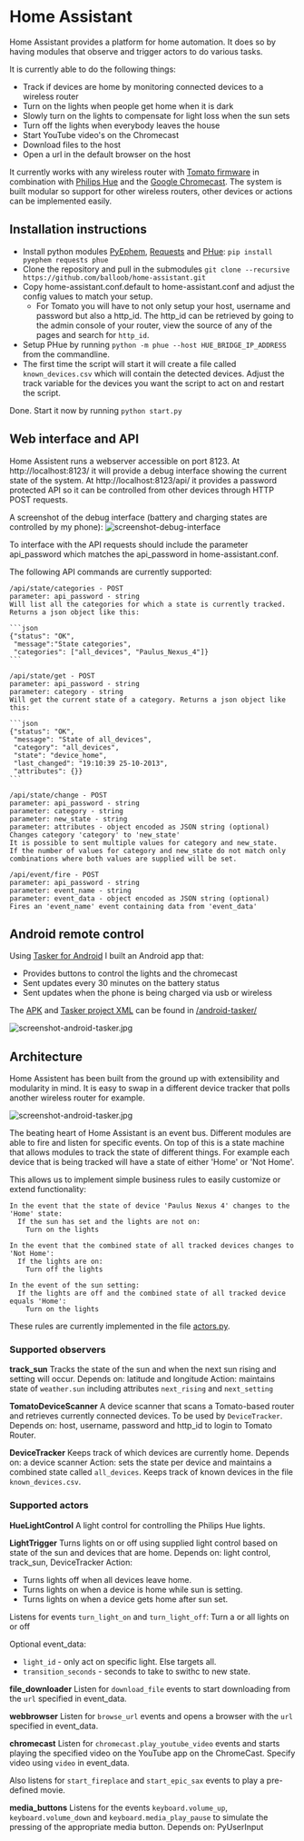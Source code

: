 Home Assistant
==============

Home Assistant provides a platform for home automation. It does so by having modules that observe and trigger actors to do various tasks.

It is currently able to do the following things:
 * Track if devices are home by monitoring connected devices to a wireless router
 * Turn on the lights when people get home when it is dark
 * Slowly turn on the lights to compensate for light loss when the sun sets
 * Turn off the lights when everybody leaves the house
 * Start YouTube video's on the Chromecast
 * Download files to the host
 * Open a url in the default browser on the host

It currently works with any wireless router with [Tomato firmware](http://www.polarcloud.com/tomato) in combination with [Philips Hue](http://meethue.com) and the [Google Chromecast](http://www.google.com/intl/en/chrome/devices/chromecast). The system is built modular so support for other wireless routers, other devices or actions can be implemented easily.

Installation instructions
-------------------------
* Install python modules [PyEphem](http://rhodesmill.org/pyephem/), [Requests](http://python-requests.org) and [PHue](https://github.com/studioimaginaire/phue): `pip install pyephem requests phue`
* Clone the repository and pull in the submodules `git clone --recursive https://github.com/balloob/home-assistant.git`
* Copy home-assistant.conf.default to home-assistant.conf and adjust the config values to match your setup.
  * For Tomato you will have to not only setup your host, username and password but also a http_id. The http_id can be retrieved by going to the admin console of your router, view the source of any of the pages and search for `http_id`.
* Setup PHue by running `python -m phue --host HUE_BRIDGE_IP_ADDRESS` from the commandline.
* The first time the script will start it will create a file called `known_devices.csv` which will contain the detected devices. Adjust the track variable for the devices you want the script to act on and restart the script.

Done. Start it now by running `python start.py`

Web interface and API
---------------------
Home Assistent runs a webserver accessible on port 8123. At http://localhost:8123/ it will provide a debug interface showing the current state of the system. At http://localhost:8123/api/ it provides a password protected API so it can be controlled from other devices through HTTP POST requests. 

A screenshot of the debug interface (battery and charging states are controlled by my phone):
![screenshot-debug-interface](https://raw.github.com/balloob/home-assistant/master/docs/screenshot-debug-interface.png)

To interface with the API requests should include the parameter api_password which matches the api_password in home-assistant.conf.

The following API commands are currently supported:

    /api/state/categories - POST
    parameter: api_password - string
    Will list all the categories for which a state is currently tracked. Returns a json object like this:

    ```json
    {"status": "OK", 
     "message":"State categories", 
     "categories": ["all_devices", "Paulus_Nexus_4"]}
    ```

    /api/state/get - POST
    parameter: api_password - string
    parameter: category - string
    Will get the current state of a category. Returns a json object like this:

    ```json
    {"status": "OK", 
     "message": "State of all_devices",
     "category": "all_devices",
     "state": "device_home",
     "last_changed": "19:10:39 25-10-2013",
     "attributes": {}}
    ```

    /api/state/change - POST
    parameter: api_password - string
    parameter: category - string
    parameter: new_state - string
    parameter: attributes - object encoded as JSON string (optional)
    Changes category 'category' to 'new_state'
    It is possible to sent multiple values for category and new_state.
    If the number of values for category and new_state do not match only
    combinations where both values are supplied will be set.
    
    /api/event/fire - POST
    parameter: api_password - string
    parameter: event_name - string
    parameter: event_data - object encoded as JSON string (optional)
    Fires an 'event_name' event containing data from 'event_data'

Android remote control
----------------------

Using [Tasker for Android](https://play.google.com/store/apps/details?id=net.dinglisch.android.taskerm) I built an Android app that:

 * Provides buttons to control the lights and the chromecast
 * Sent updates every 30 minutes on the battery status
 * Sent updates when the phone is being charged via usb or wireless

The [APK](https://raw.github.com/balloob/home-assistant/master/android-tasker/Home_Assistant.apk) and [Tasker project XML](https://raw.github.com/balloob/home-assistant/master/android-tasker/Home_Assistant.prj.xml) can be found in [/android-tasker/](https://github.com/balloob/home-assistant/tree/master/android-tasker)

![screenshot-android-tasker.jpg](https://raw.github.com/balloob/home-assistant/master/docs/screenshot-android-tasker.png)

Architecture
------------
Home Assistent has been built from the ground up with extensibility and modularity in mind. It is easy to swap in a different device tracker that polls another wireless router for example. 

![screenshot-android-tasker.jpg](https://raw.github.com/balloob/home-assistant/master/docs/architecture.png)

The beating heart of Home Assistant is an event bus. Different modules are able to fire and listen for specific events. On top of this is a state machine that allows modules to track the state of different things. For example each device that is being tracked will have a state of either 'Home' or 'Not Home'. 

This allows us to implement simple business rules to easily customize or extend functionality: 

    In the event that the state of device 'Paulus Nexus 4' changes to the 'Home' state:
      If the sun has set and the lights are not on:
        Turn on the lights
    
    In the event that the combined state of all tracked devices changes to 'Not Home':
      If the lights are on:
        Turn off the lights
        
    In the event of the sun setting:
      If the lights are off and the combined state of all tracked device equals 'Home':
        Turn on the lights

These rules are currently implemented in the file [actors.py](https://github.com/balloob/home-assistant/blob/master/homeassistant/actors.py).

### Supported observers

**track_sun**
Tracks the state of the sun and when the next sun rising and setting will occur.
Depends on: latitude and longitude
Action: maintains state of `weather.sun` including attributes `next_rising` and `next_setting`

**TomatoDeviceScanner**
A device scanner that scans a Tomato-based router and retrieves currently connected devices. To be used by `DeviceTracker`.
Depends on: host, username, password and http_id to login to Tomato Router.

**DeviceTracker**
Keeps track of which devices are currently home.
Depends on: a device scanner
Action: sets the state per device and maintains a combined state called `all_devices`. Keeps track of known devices in the file `known_devices.csv`.

### Supported actors

**HueLightControl**
A light control for controlling the Philips Hue lights.

**LightTrigger**
Turns lights on or off using supplied light control based on state of the sun and devices that are home.
Depends on: light control, track_sun, DeviceTracker
Action: 
 * Turns lights off when all devices leave home. 
 * Turns lights on when a device is home while sun is setting. 
 * Turns lights on when a device gets home after sun set.

Listens for events `turn_light_on` and `turn_light_off`:
Turn a or all lights on or off

Optional event_data:
  - `light_id` - only act on specific light. Else targets all.
  - `transition_seconds` - seconds to take to swithc to new state.

**file_downloader**
Listen for `download_file` events to start downloading from the `url` specified in event_data.

**webbrowser**
Listen for `browse_url` events and opens a browser with the `url` specified in event_data.

**chromecast**
Listen for `chromecast.play_youtube_video` events and starts playing the specified video on the YouTube app on the ChromeCast. Specify video using `video` in event_data.

Also listens for `start_fireplace` and `start_epic_sax` events to play a pre-defined movie.

**media_buttons**
Listens for the events `keyboard.volume_up`, `keyboard.volume_down` and `keyboard.media_play_pause` to simulate the pressing of the appropriate media button.
Depends on: PyUserInput